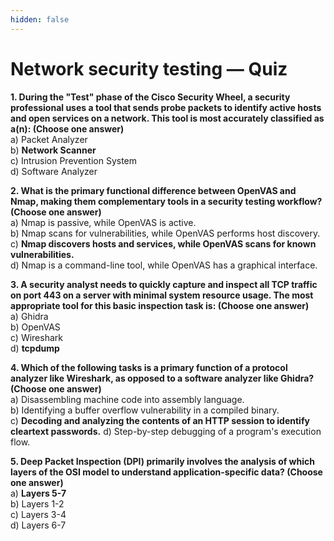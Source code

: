 ```yaml
---
hidden: false
---
```


# Network security testing — Quiz

**1. During the "Test" phase of the Cisco Security Wheel, a security professional uses a tool that sends probe packets to identify active hosts and open services on a network. This tool is most accurately classified as a(n): (Choose one answer)**  
a) Packet Analyzer  
b) **Network Scanner**  
c) Intrusion Prevention System  
d) Software Analyzer

**2. What is the primary functional difference between OpenVAS and Nmap, making them complementary tools in a security testing workflow? (Choose one answer)**  
a) Nmap is passive, while OpenVAS is active.  
b) Nmap scans for vulnerabilities, while OpenVAS performs host discovery.  
c) **Nmap discovers hosts and services, while OpenVAS scans for known vulnerabilities.**  
d) Nmap is a command-line tool, while OpenVAS has a graphical interface.

**3. A security analyst needs to quickly capture and inspect all TCP traffic on port 443 on a server with minimal system resource usage. The most appropriate tool for this basic inspection task is: (Choose one answer)**  
a) Ghidra  
b) OpenVAS  
c) Wireshark  
d) **tcpdump**

**4. Which of the following tasks is a primary function of a protocol analyzer like Wireshark, as opposed to a software analyzer like Ghidra? (Choose one answer)**  
a) Disassembling machine code into assembly language.  
b) Identifying a buffer overflow vulnerability in a compiled binary.  
c) **Decoding and analyzing the contents of an HTTP session to identify cleartext passwords.**  d) Step-by-step debugging of a program's execution flow.

**5. Deep Packet Inspection (DPI) primarily involves the analysis of which layers of the OSI model to understand application-specific data? (Choose one answer)**  
a) **Layers 5-7**  
b) Layers 1-2  
c) Layers 3-4  
d) Layers 6-7
